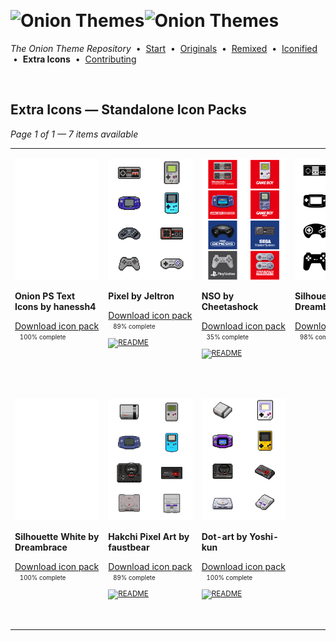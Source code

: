 <!--




















=================================================================================
---------------------------------------------------------------------------------

██████╗  ██████╗     ███╗   ██╗ ██████╗ ████████╗    ███████╗██████╗ ██╗████████╗
██╔══██╗██╔═══██╗    ████╗  ██║██╔═══██╗╚══██╔══╝    ██╔════╝██╔══██╗██║╚══██╔══╝
██║  ██║██║   ██║    ██╔██╗ ██║██║   ██║   ██║       █████╗  ██║  ██║██║   ██║   
██║  ██║██║   ██║    ██║╚██╗██║██║   ██║   ██║       ██╔══╝  ██║  ██║██║   ██║   
██████╔╝╚██████╔╝    ██║ ╚████║╚██████╔╝   ██║       ███████╗██████╔╝██║   ██║   
╚═════╝  ╚═════╝     ╚═╝  ╚═══╝ ╚═════╝    ╚═╝       ╚══════╝╚═════╝ ╚═╝   ╚═╝   

---------------------------------------------------------------------------------
=================================================================================

                  Note: This file was automatically generated.

            Run `python .github/generate.py` to regenerate the pages.




















-->
<p>&nbsp;</p>

# <img alt="Onion Themes" src="https://user-images.githubusercontent.com/44569252/179506709-0db2a8f5-3074-477c-81c4-719f281ddccc.png#gh-dark-mode-only" width="464px"><img alt="Onion Themes" src="https://user-images.githubusercontent.com/44569252/179506712-d5a1a916-7270-4902-aa55-5d93f7ee0f6e.png#gh-light-mode-only" width="464px">

*The Onion Theme Repository* &nbsp;•&nbsp; [Start](../../README.md) &nbsp;• &nbsp;[Originals](../custom/index.md) &nbsp;• &nbsp;[Remixed](../remixed/index.md) &nbsp;• &nbsp;[Iconified](../icons_themes/index.md) &nbsp;• &nbsp;**Extra&nbsp;Icons** &nbsp;• &nbsp;[Contributing](../../CONTRIBUTING.md)

<p>&nbsp;</p>


## Extra Icons — Standalone Icon Packs

*Page 1 of 1 — 7 items available*
<table align=center><tr>


<td valign="top">

[![Onion PS Text Icons by hanessh4](../../icons/Onion%20PS%20Text%20Icons%20by%20hanessh4/preview.png)](https://onionui.github.io/iconpack_preview.html#Onion%20PS%20Text%20Icons%20by%20hanessh4 "Click to see the full icon pack preview page")

**Onion PS Text Icons by hanessh4**

[Download icon pack](https://raw.githubusercontent.com/OnionUI/Themes/main/release/icons/Onion%20PS%20Text%20Icons%20by%20hanessh4.zip "Onion PS Text Icons by hanessh4") <sub><sup>&nbsp;&nbsp; 100%&nbsp;complete</sup> &nbsp;&nbsp; </sub>

&nbsp;&nbsp;&nbsp;&nbsp;&nbsp;&nbsp;&nbsp;&nbsp;&nbsp;&nbsp;&nbsp;&nbsp;&nbsp;&nbsp;&nbsp;&nbsp;&nbsp;&nbsp;&nbsp;&nbsp;&nbsp;&nbsp;&nbsp;&nbsp;&nbsp;&nbsp;&nbsp;&nbsp;&nbsp;&nbsp;&nbsp;&nbsp;&nbsp;&nbsp;&nbsp;&nbsp;<br/></td>


<td valign="top">

[![Pixel by Jeltron](../../icons/Pixel%20by%20Jeltron/preview.png)](https://onionui.github.io/iconpack_preview.html#Pixel%20by%20Jeltron "Click to see the full icon pack preview page")

**Pixel by Jeltron**

[Download icon pack](https://raw.githubusercontent.com/OnionUI/Themes/main/release/icons/Pixel%20by%20Jeltron.zip "Pixel by Jeltron") <sub><sup>&nbsp;&nbsp; 89%&nbsp;complete</sup> &nbsp;&nbsp; <a href="/icons/Pixel%20by%20Jeltron/readme.md"><img src="https://user-images.githubusercontent.com/44569252/215358455-b6a1348b-8161-40d6-9cc1-cc31720377c4.png" height="16" title="README"></a> &nbsp;&nbsp; </sub>

&nbsp;&nbsp;&nbsp;&nbsp;&nbsp;&nbsp;&nbsp;&nbsp;&nbsp;&nbsp;&nbsp;&nbsp;&nbsp;&nbsp;&nbsp;&nbsp;&nbsp;&nbsp;&nbsp;&nbsp;&nbsp;&nbsp;&nbsp;&nbsp;&nbsp;&nbsp;&nbsp;&nbsp;&nbsp;&nbsp;&nbsp;&nbsp;&nbsp;&nbsp;&nbsp;&nbsp;<br/></td>


<td valign="top">

[![NSO by Cheetashock](../../icons/NSO%20by%20Cheetashock/preview.png)](https://onionui.github.io/iconpack_preview.html#NSO%20by%20Cheetashock "Click to see the full icon pack preview page")

**NSO by Cheetashock**

[Download icon pack](https://raw.githubusercontent.com/OnionUI/Themes/main/release/icons/NSO%20by%20Cheetashock.zip "NSO by Cheetashock") <sub><sup>&nbsp;&nbsp; 35%&nbsp;complete</sup> &nbsp;&nbsp; <a href="/icons/NSO%20by%20Cheetashock/readme.txt"><img src="https://user-images.githubusercontent.com/44569252/215358455-b6a1348b-8161-40d6-9cc1-cc31720377c4.png" height="16" title="README"></a> &nbsp;&nbsp; </sub>

&nbsp;&nbsp;&nbsp;&nbsp;&nbsp;&nbsp;&nbsp;&nbsp;&nbsp;&nbsp;&nbsp;&nbsp;&nbsp;&nbsp;&nbsp;&nbsp;&nbsp;&nbsp;&nbsp;&nbsp;&nbsp;&nbsp;&nbsp;&nbsp;&nbsp;&nbsp;&nbsp;&nbsp;&nbsp;&nbsp;&nbsp;&nbsp;&nbsp;&nbsp;&nbsp;&nbsp;<br/></td>


<td valign="top">

[![Silhouette Black by Dreambrace](../../icons/Silhouette%20Black%20by%20Dreambrace/preview.png)](https://onionui.github.io/iconpack_preview.html#Silhouette%20Black%20by%20Dreambrace "Click to see the full icon pack preview page")

**Silhouette Black by Dreambrace**

[Download icon pack](https://raw.githubusercontent.com/OnionUI/Themes/main/release/icons/Silhouette%20Black%20by%20Dreambrace.zip "Silhouette Black by Dreambrace") <sub><sup>&nbsp;&nbsp; 98%&nbsp;complete</sup> &nbsp;&nbsp; </sub>

&nbsp;&nbsp;&nbsp;&nbsp;&nbsp;&nbsp;&nbsp;&nbsp;&nbsp;&nbsp;&nbsp;&nbsp;&nbsp;&nbsp;&nbsp;&nbsp;&nbsp;&nbsp;&nbsp;&nbsp;&nbsp;&nbsp;&nbsp;&nbsp;&nbsp;&nbsp;&nbsp;&nbsp;&nbsp;&nbsp;&nbsp;&nbsp;&nbsp;&nbsp;&nbsp;&nbsp;<br/></td>

</tr><tr>

<td valign="top">

[![Silhouette White by Dreambrace](../../icons/Silhouette%20White%20by%20Dreambrace/preview.png)](https://onionui.github.io/iconpack_preview.html#Silhouette%20White%20by%20Dreambrace "Click to see the full icon pack preview page")

**Silhouette White by Dreambrace**

[Download icon pack](https://raw.githubusercontent.com/OnionUI/Themes/main/release/icons/Silhouette%20White%20by%20Dreambrace.zip "Silhouette White by Dreambrace") <sub><sup>&nbsp;&nbsp; 100%&nbsp;complete</sup> &nbsp;&nbsp; </sub>

<br/></td>


<td valign="top">

[![Hakchi Pixel Art by faustbear](../../icons/Hakchi%20Pixel%20Art%20by%20faustbear/preview.png)](https://onionui.github.io/iconpack_preview.html#Hakchi%20Pixel%20Art%20by%20faustbear "Click to see the full icon pack preview page")

**Hakchi Pixel Art by faustbear**

[Download icon pack](https://raw.githubusercontent.com/OnionUI/Themes/main/release/icons/Hakchi%20Pixel%20Art%20by%20faustbear.zip "Hakchi Pixel Art by faustbear") <sub><sup>&nbsp;&nbsp; 89%&nbsp;complete</sup> &nbsp;&nbsp; <a href="/icons/Hakchi%20Pixel%20Art%20by%20faustbear/readme.md"><img src="https://user-images.githubusercontent.com/44569252/215358455-b6a1348b-8161-40d6-9cc1-cc31720377c4.png" height="16" title="README"></a> &nbsp;&nbsp; </sub>

<br/></td>


<td valign="top">

[![Dot-art by Yoshi-kun](../../icons/Dot-art%20by%20Yoshi-kun/preview.png)](https://onionui.github.io/iconpack_preview.html#Dot-art%20by%20Yoshi-kun "Click to see the full icon pack preview page")

**Dot-art by Yoshi-kun**

[Download icon pack](https://raw.githubusercontent.com/OnionUI/Themes/main/release/icons/Dot-art%20by%20Yoshi-kun.zip "Dot-art by Yoshi-kun") <sub><sup>&nbsp;&nbsp; 100%&nbsp;complete</sup> &nbsp;&nbsp; <a href="/icons/Dot-art%20by%20Yoshi-kun/readme.md"><img src="https://user-images.githubusercontent.com/44569252/215358455-b6a1348b-8161-40d6-9cc1-cc31720377c4.png" height="16" title="README"></a> &nbsp;&nbsp; </sub>

<br/></td>

</tr></table>



